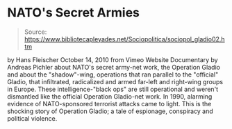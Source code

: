 # NATO's Secret Armies

> Source: https://www.bibliotecapleyades.net/Sociopolitica/sociopol_gladio02.htm

by Hans Fleischer
October 14, 2010
from Vimeo Website
Documentary by Andreas Pichler about NATO's secret army-net work, the
Operation Gladio and about the "shadow"-wing, operations that ran parallel
to the "official" Gladio, that infiltrated, radicalized and armed far-left
and right-wing groups in Europe.
These intelligence-"black ops" are still
operational and weren't dismantled like the official Operation Gladio-net
work.
In 1990, alarming evidence of NATO-sponsored terrorist attacks came to
light. This is the shocking story of Operation Gladio; a tale of espionage,
conspiracy and political violence.
